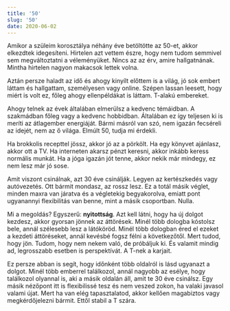 ```yaml
---
title: '50'
slug: '50'
date: 2020-06-02
---
```


Amikor a szüleim korosztálya néhány éve betöltötte az 50-et, akkor elkezdtek idegesíteni. Hirtelen azt vettem észre, hogy nem tudom semmivel sem megváltoztatni a véleményüket. Nincs az az érv, amire hallgatnának. Mintha hirtelen nagyon makacsok lettek volna.

Aztán persze haladt az idő és ahogy kinyílt előttem is a világ, jó sok embert láttam és hallgattam, személyesen vagy online. Szépen lassan leesett, hogy miért is volt ez, főleg ahogy ellenpéldákat is láttam. T-alakú embereket.

Ahogy telnek az évek általában elmerülsz a kedvenc témáidban. A szakmádban főleg vagy a kedvenc hobbidban. Általában ez így teljesen ki is meríti az átlagember energiáját. Bármi másról van szó, nem igazán fecséreli az idejét, nem az ő világa. Elmúlt 50, tudja mi érdekli.

Ha brokkolis recepttel jössz, akkor jó az a pörkölt. Ha egy könyvet ajánlasz, akkor ott a TV. Ha interneten akarsz pénzt keresni, akkor inkább keress normális munkát. Ha a jóga igazán jót tenne, akkor nekik már mindegy, ez nem lesz már jó sose.

Amit viszont csinálnak, azt 30 éve csinálják. Legyen az kertészkedés vagy autóvezetés. Ott bármit mondasz, az rossz lesz. Ez a totál másik véglet, minden maxra van járatva és a végletekig begyakorolva, emiatt pont ugyanannyi flexibilitás van benne, mint a másik csoportban. Nulla.

Mi a megoldás? Egyszerű: **nyitottság**. Azt kell látni, hogy ha új dolgot kezdesz, akkor gyorsan jönnek az áttörések. Minél több dologba kóstolsz bele, annál szélesebb lesz a látóköröd. Minél több dologban éred el ezeket a kezdeti áttöréseket, annál kevésbé fogsz félni a következőtől. Mert tudod, hogy jön. Tudom, hogy nem nekem való, de próbáljuk ki. És valamit mindig ad, legrosszabb esetben is perspektívát. A T-nek a karjait.

Ez persze abban is segít, hogy időnként több oldalról is lásd ugyanazt a dolgot. Minél több emberrel találkozol, annál nagyobb az esélye, hogy találkozol olyannal is, aki a másik oldalán áll, amit te 30 éve csinálsz. Egy másik nézőpont itt is flexibilissé tesz és nem veszed zokon, ha valaki javasol valami újat. Mert ha van elég tapasztalatod, akkor kellően magabiztos vagy megkérdőjelezni bármit. Ettől stabil a T szára.
